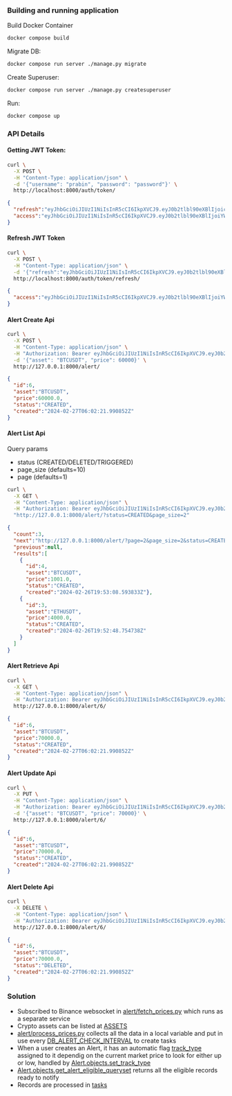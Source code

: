 ### Building and running application

Build Docker Container
```bash
docker compose build
```
Migrate DB:
```bash
docker compose run server ./manage.py migrate
```
Create Superuser:
```bash
docker compose run server ./manage.py createsuperuser
```
Run:
```bash
docker compose up
```


### API Details

#### Getting JWT Token:
```bash
curl \
  -X POST \
  -H "Content-Type: application/json" \
  -d '{"username": "prabin", "password": "password"}' \
  http://localhost:8000/auth/token/
```
```json
{
  "refresh":"eyJhbGciOiJIUzI1NiIsInR5cCI6IkpXVCJ9.eyJ0b2tlbl90eXBlIjoicmVmcmVzaCIsImV4cCI6MTcwOTA3MzU4MSwiaWF0IjoxNzA4OTg3MTgxLCJqdGkiOiIyMDI2NzY1ZjZlNjE0NWNlYTg0MTFlOWEwMzE1NDFiNCIsInVzZXJfaWQiOjF9.MA4gRYbr7BqVbsVZRDXqdz-nysi7H4gndYUeyIn9Pzo",
  "access":"eyJhbGciOiJIUzI1NiIsInR5cCI6IkpXVCJ9.eyJ0b2tlbl90eXBlIjoiYWNjZXNzIiwiZXhwIjoxNzA4OTg3NDgxLCJpYXQiOjE3MDg5ODcxODEsImp0aSI6IjFmNDJlY2U1NGE5MTQyYjZiZmU2OTAzZDBjNmM1OGMyIiwidXNlcl9pZCI6MX0.rZDL97JIYTgRKDze0Hn-d27XhPOYMCYAdvC8tI0kbM4"
}
```

#### Refresh JWT Token
```bash
curl \
  -X POST \
  -H "Content-Type: application/json" \
  -d '{"refresh":"eyJhbGciOiJIUzI1NiIsInR5cCI6IkpXVCJ9.eyJ0b2tlbl90eXBlIjoicmVmcmVzaCIsImV4cCI6MTcwOTA3MzU4MSwiaWF0IjoxNzA4OTg3MTgxLCJqdGkiOiIyMDI2NzY1ZjZlNjE0NWNlYTg0MTFlOWEwMzE1NDFiNCIsInVzZXJfaWQiOjF9.MA4gRYbr7BqVbsVZRDXqdz-nysi7H4gndYUeyIn9Pzo"}' \
  http://localhost:8000/auth/token/refresh/
```
```json
{
  "access":"eyJhbGciOiJIUzI1NiIsInR5cCI6IkpXVCJ9.eyJ0b2tlbl90eXBlIjoiYWNjZXNzIiwiZXhwIjoxNzA4OTg4MDYzLCJpYXQiOjE3MDg5ODcxODEsImp0aSI6Ijk1YjRmODIxMDdmNTQyZDJhYjNkNmNjMDNmMjNjMjg5IiwidXNlcl9pZCI6MX0.9gUcG-h7OeZSzFzM8by7tkO-qxCgDlXB0Lu69YaDn50"
}
```

#### Alert Create Api
```bash
curl \
  -X POST \
  -H "Content-Type: application/json" \
  -H "Authorization: Bearer eyJhbGciOiJIUzI1NiIsInR5cCI6IkpXVCJ9.eyJ0b2tlbl90eXBlIjoiYWNjZXNzIiwiZXhwIjoxNzA5MDIwMjc0LCJpYXQiOjE3MDkwMTY2NzQsImp0aSI6ImFlMzJlNTMzOWM3OTQxYTY5ZmM1NmIyOGQ5MjExMmIxIiwidXNlcl9pZCI6MX0.J3Au9f-MBV68tlzAiOyGBl-6A2kWhJoF5571N-F9klo" \
  -d '{"asset": "BTCUSDT", "price": 60000}' \
  http://127.0.0.1:8000/alert/
```
```json
{
  "id":6,
  "asset":"BTCUSDT",
  "price":60000.0,
  "status":"CREATED",
  "created":"2024-02-27T06:02:21.990852Z"
}
```

#### Alert List Api
Query params
* status (CREATED/DELETED/TRIGGERED)
* page_size (defaults=10)
* page (defaults=1)

```bash
curl \
  -X GET \
  -H "Content-Type: application/json" \
  -H "Authorization: Bearer eyJhbGciOiJIUzI1NiIsInR5cCI6IkpXVCJ9.eyJ0b2tlbl90eXBlIjoiYWNjZXNzIiwiZXhwIjoxNzA5MDIwMjc0LCJpYXQiOjE3MDkwMTY2NzQsImp0aSI6ImFlMzJlNTMzOWM3OTQxYTY5ZmM1NmIyOGQ5MjExMmIxIiwidXNlcl9pZCI6MX0.J3Au9f-MBV68tlzAiOyGBl-6A2kWhJoF5571N-F9klo" \
  "http://127.0.0.1:8000/alert/?status=CREATED&page_size=2"
```
```json
{
  "count":3,
  "next":"http://127.0.0.1:8000/alert/?page=2&page_size=2&status=CREATED",
  "previous":null,
  "results":[
    {
      "id":4,
      "asset":"BTCUSDT",
      "price":1001.0,
      "status":"CREATED",
      "created":"2024-02-26T19:53:08.593833Z"},
    {
      "id":3,
      "asset":"ETHUSDT",
      "price":4000.0,
      "status":"CREATED",
      "created":"2024-02-26T19:52:48.754738Z"
    }
  ]
}
```

#### Alert Retrieve Api
```bash
curl \
  -X GET \
  -H "Content-Type: application/json" \
  -H "Authorization: Bearer eyJhbGciOiJIUzI1NiIsInR5cCI6IkpXVCJ9.eyJ0b2tlbl90eXBlIjoiYWNjZXNzIiwiZXhwIjoxNzA5MDIwMjc0LCJpYXQiOjE3MDkwMTY2NzQsImp0aSI6ImFlMzJlNTMzOWM3OTQxYTY5ZmM1NmIyOGQ5MjExMmIxIiwidXNlcl9pZCI6MX0.J3Au9f-MBV68tlzAiOyGBl-6A2kWhJoF5571N-F9klo" \
  http://127.0.0.1:8000/alert/6/
```
```json
{
  "id":6,
  "asset":"BTCUSDT",
  "price":70000.0,
  "status":"CREATED",
  "created":"2024-02-27T06:02:21.990852Z"
}
```
#### Alert Update Api
```bash
curl \
  -X PUT \
  -H "Content-Type: application/json" \
  -H "Authorization: Bearer eyJhbGciOiJIUzI1NiIsInR5cCI6IkpXVCJ9.eyJ0b2tlbl90eXBlIjoiYWNjZXNzIiwiZXhwIjoxNzA5MDIwMjc0LCJpYXQiOjE3MDkwMTY2NzQsImp0aSI6ImFlMzJlNTMzOWM3OTQxYTY5ZmM1NmIyOGQ5MjExMmIxIiwidXNlcl9pZCI6MX0.J3Au9f-MBV68tlzAiOyGBl-6A2kWhJoF5571N-F9klo" \
  -d '{"asset": "BTCUSDT", "price": 70000}' \
  http://127.0.0.1:8000/alert/6/
```
```json
{
  "id":6,
  "asset":"BTCUSDT",
  "price":70000.0,
  "status":"CREATED",
  "created":"2024-02-27T06:02:21.990852Z"
}
```

#### Alert Delete Api
```bash
curl \
  -X DELETE \
  -H "Content-Type: application/json" \
  -H "Authorization: Bearer eyJhbGciOiJIUzI1NiIsInR5cCI6IkpXVCJ9.eyJ0b2tlbl90eXBlIjoiYWNjZXNzIiwiZXhwIjoxNzA5MDIwMjc0LCJpYXQiOjE3MDkwMTY2NzQsImp0aSI6ImFlMzJlNTMzOWM3OTQxYTY5ZmM1NmIyOGQ5MjExMmIxIiwidXNlcl9pZCI6MX0.J3Au9f-MBV68tlzAiOyGBl-6A2kWhJoF5571N-F9klo" \
  http://127.0.0.1:8000/alert/6/
```
```json
{
  "id":6,
  "asset":"BTCUSDT",
  "price":70000.0,
  "status":"DELETED",
  "created":"2024-02-27T06:02:21.990852Z"
}
```
### Solution
* Subscribed to Binance websocket in [alert/fetch_prices.py](alert/fetch_prices.py) which runs as a separate service
* Crypto assets can be listed at [ASSETS](crypto_price_alert/constants.py)
* [alert/process_prices.py](alert/process_prices.py) collects all the data in a local variable and put in use every [DB_ALERT_CHECK_INTERVAL](crypto_price_alert/constants.py) to create tasks
* When a user creates an Alert, it has an automatic flag [track_type](alert/models.py) assigned to it dependig on the current market price to look for either up or low, handled by [Alert.objects.set_track_type](alert/models.py)
* [Alert.objects.get_alert_eligible_queryset]((alert/models.py)) returns all the eligible records ready to notify
* Records are processed in [tasks](alert/tasks.py)